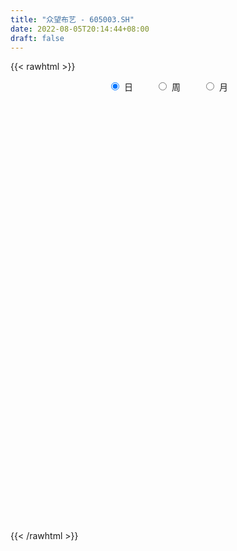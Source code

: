 ```yaml
---
title: "众望布艺 - 605003.SH"
date: 2022-08-05T20:14:44+08:00
draft: false
---
```

{{< rawhtml >}}
    <div style="text-align: center">
        <label style="padding: 1rem;"><input style="margin-right: .5rem" type="radio" name="period" value="D" checked onclick="period_change(this)">日</label>
        <label style="padding: 1rem;"><input style="margin-right: .5rem" type="radio" name="period" value="W" onclick="period_change(this)">周</label>
        <label style="padding: 1rem;"><input style="margin-right: .5rem" type="radio" name="period" value="M" onclick="period_change(this)">月</label>
    </div>
    <div id="chart" style="height: 700px;"></div> 
    <script type="text/javascript">
        const D_v = [2825.5,103100.3,28482.2,83097.07,62485.94,50585.99,53566.42,54108.19,33638.52,27565.29,28744.73,50078.16,32545.68,23921.21,27312.99,16557.42,12929.11,17356.47,20643.76,21553.13,78552.88,59046.43,40144.49,48421.27,29564.66,26675.41,21793.62,42276.76,42790.39,34783.75,24389.38,23908.43,24669.18,15197.51,15964.6,11967.59,21004.41,28262.49,27256.61,28051.77,31278.18,17587.74,11514.0,14784.46,14155.95,18929.14,17427.13,12007.96,15861.53,9823.12,14060.72,8874.51,9708.79,7168.53,7883.71,16274.49,12133.07,11371.19,8105.2,7689.06,9434.59,6419.33,13655.0,9704.81,5378.47,6562.68,7472.96,12528.12,10068.67,13713.01,14425.6,11338.74,6734.79,9433.27,6921.93,6499.95,7136.93,8415.53,10858.19,7856.0,14862.15,6957.0,7706.86,6041.63,8045.53,10728.17,8939.61,9043.75,9743.03,6054.0,8107.07,8733.14,8652.0,14404.59,12009.69,11166.0,10636.0,10785.07,6920.0,7703.0,6836.0,15102.53,11216.0,9601.06,6295.03,10488.06,15405.06,14909.0,8753.07,6038.07,6429.27,5171.07,5997.07,8321.06,6907.0,6919.53,6323.0,17448.73,24498.85,14836.13,14786.54,11272.6,11979.53,7044.86,6512.53,13847.67,20154.65,14511.0,9573.0,9391.8,10019.14,8742.0,22956.28,8019.14,12268.13,10678.93,9321.93,8125.67,10519.0,10970.07,7020.86,9969.0,7034.0,10733.14,7623.67,7109.51,6358.8,11451.19,7992.8,9238.04,7815.0,8825.04,41714.7,34187.33,22421.67,11055.14,9663.06,11263.53,9410.67,5774.0,5599.93,4043.42,4284.8,5696.67,2812.96,3740.88,10378.0,3449.0,5678.8,9506.0,7119.12,6753.05,4924.87,5298.6,4192.0,7857.99,11683.0,12994.21,9473.0,6587.95,10654.58,6825.53,13030.25,10600.0,7356.0,4825.84,3658.15,3860.49,4948.57,5237.56,4233.17,3641.42,4035.22,5477.25,2921.09,4751.43,7543.23,9980.15,12957.0,10045.41,9206.65,6933.0,17515.25,8227.5,6813.25,6412.5,4686.25,5895.0,11178.32,6119.09,4628.5,8281.26,16407.26,32463.42,7752.33,6084.59,4864.5,6591.22,4932.75,4952.25,4437.09,4506.66,5888.17,4948.75,3322.75,4314.09,6626.18,3929.34,4349.75,3075.09,1795.5,3826.5,6148.59,2826.09,14060.73,9217.75,6812.27,5724.25,3609.75,3990.25,14207.49,10355.75,8100.97,3043.88,6431.93,12468.66,4403.16,1855.75,5629.25,2764.25,2377.25,2916.75,2112.25,3295.5,4309.09,5596.76,1523.96,2324.25,3019.81,5004.43,1790.66,2514.5,2976.84,2140.75,2578.93,2086.0,2523.11,2596.09,2078.0,2683.83,1722.63,4739.06,5692.25,5641.61,2809.36,3906.27,3683.75,1941.59,2751.04,1666.75,1699.75,2773.54,1652.25,6300.75,2007.34,7208.74,5699.75,3344.25,8104.0,6644.25,1843.84,3699.25,5243.66,10817.66,2303.09,2502.66,3781.25,1897.0,3228.75,3825.75,5834.66,3271.09,1756.34,7941.91,23113.83,14680.37,7535.25,15745.75,9068.5,21466.64,13807.5,11358.5,17422.09,14282.41,11799.5,14819.02,7930.75,8290.0,4273.75,6721.51,6987.25,14476.76,5656.54,8527.74,5295.11,7844.75,11273.18,6233.34,4845.25,5337.93,7052.75,4958.34,6649.87,6563.75,3177.75,3440.25,5512.09,4812.25,6234.25,4785.34,4189.18,5388.75,5590.84,5091.0,3190.25,4156.5,7305.34,3491.08,4030.5,13478.84,6497.5,2614.5,7160.25,4525.0,5218.0,2734.25,2846.25,2488.0,3046.25,2032.5,5265.75,5024.75,3424.75,2655.62,3028.0,5253.17,5624.5,9861.75,15331.75,9815.75,6569.28,6011.09,6704.45,12655.02,7515.05,6452.42,9803.62,3188.12,4376.28,4336.63,4010.38,4643.16,5868.7,3499.45,5810.5,4896.25,8487.5,3734.25,3767.0,4328.34,11593.41,37524.23,39163.52,19821.72,16178.2,13646.71,14340.23,10620.8,16696.83,10466.24,10562.84,12264.49,8409.0,7595.0,5488.98,6352.0,8643.0,5023.25,4332.5,3794.5,4647.12,3416.75,5737.5,2881.75,3610.5,3759.5,4343.42,2744.0,9157.79,4690.6,4519.25,3944.09,6156.17,5394.18,4762.0,5931.75,4507.75,4336.0,5064.25,6242.25,10915.35,8962.5,5505.24,6407.1,4976.25,4182.0,4775.25,4443.49,3008.88,14776.59,13468.84,12308.59,10230.25,6417.25,6396.0,3844.04,8381.36,12877.93,6212.43,4664.63,3636.11,3677.5,5239.5,5276.25,9787.5,5332.25,3796.75,6841.0,4159.0,7732.0,4229.75,5488.09,3727.25]
const D_histogram = [0.0,0.0,-0.2367635328,-0.4992083116,-0.7124380579,-0.7977798128,-0.7558284902,-0.6779648157,-0.6222481564,-0.5232030964,-0.4201455533,-0.2449894237,-0.1564349812,-0.1302754815,-0.1889706879,-0.2162951449,-0.2264988869,-0.1611028988,-0.0660615069,0.0401766841,0.2498803216,0.3960852327,0.3962822852,0.4872075985,0.5065928135,0.4725854821,0.431345405,0.4614173994,0.4378318355,0.449138141,0.4302816678,0.3497697031,0.1893642804,0.0762050333,0.0564911557,0.0681719327,0.1217369266,0.1805997618,0.2699183495,0.3615414068,0.3768678429,0.3293089303,0.2791769698,0.2441020347,0.2044306402,0.2343295822,0.2023478115,0.1774681192,0.1528342077,0.1363173003,0.027802097,-0.034471474,-0.1039855863,-0.1505443451,-0.1563187894,-0.0669483506,-0.0111818522,0.0321116406,0.0403557008,0.0050474806,-0.045508228,-0.0403255201,-0.1592928117,-0.2154583011,-0.2511616592,-0.2613848462,-0.2723748363,-0.3522097864,-0.3834155636,-0.4684238001,-0.542701696,-0.5617273139,-0.5272516372,-0.522389255,-0.4809071611,-0.4092547203,-0.2934356835,-0.1904362212,-0.1297933044,-0.1138980658,-0.1904411268,-0.2177297167,-0.2588066901,-0.253452275,-0.2206131134,-0.142409581,-0.0440147544,0.0153909887,0.1027312708,0.1549044655,0.1800330177,0.163508541,0.1692335718,0.1971528029,0.2619588941,0.2731385183,0.2380103401,0.2785409472,0.27502693,0.282392739,0.2355594503,0.2728215561,0.2715113166,0.2588762433,0.2175172982,0.2134339625,0.2605216247,0.2708878889,0.2628206569,0.2532343691,0.1998634883,0.1660638982,0.1637934968,0.1165748394,0.0835981965,0.0457700859,0.0208197483,0.0588082723,0.148798261,0.1623024031,0.1957119458,0.2055769956,0.1843828802,0.1724920387,0.1545371461,0.1895299716,0.1788618457,0.1907800295,0.1564448502,0.054357168,-0.0441254514,-0.1012619331,-0.2109440811,-0.2796836074,-0.2604461226,-0.2522133966,-0.2143588997,-0.1670919982,-0.092410021,-0.060408681,-0.0369151413,-0.0064998498,-0.0486305869,-0.020316926,-0.0201256304,-0.0030635078,0.0000729443,0.0485614861,0.0609201742,0.0830318428,0.0575776298,-0.0047831317,0.0872259752,0.0724961156,0.0789014692,0.0629386383,0.059814453,0.0188160098,-0.0591312032,-0.1036858113,-0.1158041615,-0.1354108373,-0.1149785961,-0.124504784,-0.1194781762,-0.1046831696,-0.1506728747,-0.165636619,-0.1185104669,-0.0378587754,0.0424336984,0.0799046441,0.0934948909,0.105869724,0.1165927516,0.131196192,0.1580162437,0.1881746217,0.2184155579,0.214716315,0.1371180796,-0.3200005698,-0.6335622604,-0.7850187776,-0.8596036337,-0.8718414535,-0.8162074869,-0.7088780957,-0.5910266674,-0.4694965973,-0.3809558572,-0.3009109505,-0.2175759609,-0.1679603011,-0.0944723122,-0.0211458297,0.0623236101,0.1603963376,0.2525427633,0.303659802,0.3199450842,0.3128155754,0.3653375665,0.3872061538,0.3801747532,0.3360243801,0.2841970081,0.2494104517,0.1601894899,0.1081706505,0.0762061616,0.0608659996,0.1019216158,-0.0282760143,-0.1274578523,-0.1806499855,-0.2120273317,-0.2033527741,-0.163822122,-0.1340919414,-0.1187773321,-0.10983934,-0.055976685,-0.0002646445,0.0390085783,0.0728505359,0.123046195,0.1550531854,0.1455488415,0.1478449173,0.1462309322,0.116390449,0.1435474671,0.1517099644,0.2014384089,0.2441593158,0.2675666887,0.275117291,0.272982667,0.2649054252,0.2522849383,0.2592395942,0.2679354867,0.2460237417,0.2221082272,0.2461856743,0.2155579307,0.1721779425,0.1054559475,0.0630988484,-0.0053062033,-0.0462344791,-0.0791771179,-0.0771273739,-0.0939200492,-0.1743970863,-0.2104019423,-0.2442452862,-0.2118617172,-0.170453782,-0.1347443722,-0.1073624076,-0.0755416285,-0.0583890257,-0.044176296,-0.0554249487,-0.0551128864,-0.0480837138,-0.0543340442,-0.0607980992,-0.0598987421,-0.083012714,-0.1421130823,-0.1788655018,-0.1769401844,-0.1651481193,-0.172940587,-0.1507241184,-0.0932889539,-0.0542300365,-0.0164875705,0.0491213039,0.0878017156,0.1482193842,0.1715314573,0.2089022245,0.2462677747,0.2504775184,0.2618322229,0.2369062979,0.207876024,0.1919993097,0.1758271971,0.1924639663,0.1658126052,0.1283645099,0.1062414056,0.0882595263,0.0685093521,0.0364046788,-0.0318378507,-0.0552632736,-0.0588168962,-0.0004553159,0.1472619789,0.2484563376,0.2961128409,0.3683046772,0.3938150313,0.4778143636,0.4647075307,0.4490766048,0.4316594888,0.3556161208,0.2408973386,0.1750489741,0.1505426683,0.0935398805,0.0572345097,0.0375891472,0.021033828,0.0640329258,0.0162387528,-0.0234531346,-0.0954994492,-0.1934030922,-0.1806869708,-0.2495009887,-0.2854684309,-0.3238392284,-0.3845793821,-0.3704020888,-0.4202097019,-0.4554989435,-0.4468914245,-0.4797641844,-0.4930614207,-0.4833337753,-0.421568659,-0.3798804076,-0.2633889363,-0.2037978168,-0.1889118705,-0.2043105681,-0.1901931323,-0.148309477,-0.0328060022,0.0156471624,0.0335387196,0.1576194812,0.1569607652,0.1607575099,0.0755221613,0.0223804085,-0.0008909881,-0.011876388,-0.0222163413,-0.0392171879,-0.0581360037,-0.0815999426,-0.1530835701,-0.2078109748,-0.1835993426,-0.161815136,-0.1448782541,-0.1289845272,-0.0574861025,0.03886546,0.0492903251,0.0147718192,-0.026356996,-0.0292077834,-0.0033833946,0.0282189905,0.0010951651,-0.0461014923,-0.0509697263,-0.0525484889,-0.0627119475,-0.032908044,-0.053569228,-0.0950831132,-0.117918002,-0.1090723336,-0.1265337304,-0.1171604766,-0.1652206027,-0.1404455743,-0.1150317143,-0.0800766767,-0.0082442952,0.178681805,0.2150273708,0.0946079854,-0.0292651292,-0.0715232667,0.0016546737,0.0980352901,0.1673069525,0.2538651846,0.3308259287,0.3599684797,0.3969965002,0.3920868868,0.3474917689,0.2795682914,0.2803567746,0.2469510637,0.2009595452,0.1464797037,0.0477201307,-0.0226706129,-0.0396298219,-0.0706212505,-0.0926678046,-0.109655489,-0.0821267942,-0.0687953163,0.0269929974,0.0698251985,0.0681265807,0.0186672027,-0.0077615441,0.0027078203,0.0057549109,-0.0017665758,-0.0065794539,-0.0113418636,-0.013882607,0.0183191634,0.071205222,0.0639216958,0.0753207077,0.0970221697,0.1142495986,0.0981531767,0.0847644597,0.0844305459,0.0710443707,0.0595897416,0.0881010198,0.0442402504,0.0063561064,-0.0194287758,-0.0630375255,-0.08922297,-0.060153948,-0.0399588983,-0.0262934659,-0.0154625775,-0.0184280368,-0.0343105604,-0.0586548141,-0.0722148015,-0.110686999,-0.1420829807,-0.1504814697,-0.1762293439,-0.1945074756,-0.2590327101,-0.2975176942,-0.2901821856,-0.2512977288]
const D_fast = [0.0,0.0,-0.295954416,-0.6832012727,-1.0745405335,-1.3593272416,-1.5063330416,-1.597960571,-1.6978059507,-1.7295616648,-1.7315405101,-1.6176317364,-1.5681860392,-1.5745954099,-1.6805332882,-1.7619315315,-1.8287599953,-1.8036397319,-1.7251137166,-1.6088313546,-1.3366576367,-1.0914314175,-0.9921637936,-0.7794365807,-0.6334031623,-0.5492641232,-0.482667849,-0.3372415049,-0.2513691098,-0.1277782691,-0.0390643254,-0.0321338643,-0.1451982168,-0.2393062057,-0.2448972943,-0.2161735342,-0.1321743086,-0.028161533,0.1286366421,0.3106450511,0.4201884479,0.454956768,0.4746190498,0.5005696234,0.512005889,0.6004872266,0.6190924087,0.6385797462,0.6521543867,0.6697168043,0.5681521252,0.4972606857,0.4017501769,0.3175553318,0.2727011901,0.3453345413,0.3983055767,0.4496269796,0.467959965,0.433913615,0.3719808494,0.3670821772,0.2082916827,0.098261618,-0.0002321548,-0.0758015534,-0.1548852526,-0.3227726493,-0.4498323174,-0.6519465039,-0.8618998238,-1.0213572701,-1.1186945028,-1.2444294343,-1.3231741307,-1.35383537,-1.3113752541,-1.255984847,-1.2277902563,-1.2403695342,-1.3645228769,-1.446243896,-1.5520225419,-1.6100311955,-1.6323453123,-1.5897441751,-1.5023530371,-1.4390995469,-1.3260764471,-1.2351771359,-1.1650403294,-1.1406876709,-1.092654247,-1.0154468153,-0.8851510005,-0.8056867467,-0.78131234,-0.671146496,-0.6059037807,-0.5279397869,-0.515883213,-0.4104157182,-0.3438481286,-0.291764141,-0.2787437617,-0.2294686067,-0.1172505383,-0.0391623019,0.0184756304,0.0721979348,0.0687929261,0.0765093105,0.1151872834,0.0971123358,0.085035242,0.0586496529,0.0389042523,0.0915948444,0.2187843984,0.2728641413,0.3552016704,0.4164609691,0.4413625738,0.4725947419,0.4932741358,0.5756494543,0.6096967898,0.6693099809,0.6740860141,0.585587624,0.4760736418,0.3936216768,0.2312035085,0.0925430803,0.0466690345,-0.0081515887,-0.0238868167,-0.0183929148,0.0331865573,0.050085727,0.0643504813,0.0931408105,0.0388524266,0.062086856,0.057246744,0.0735429896,0.0766976779,0.1373265911,0.1649153227,0.2077849521,0.1967251466,0.1331686021,0.2469842028,0.2503783721,0.276509093,0.2762809217,0.2881103497,0.2518159089,0.1590858951,0.0886098342,0.0475404436,-0.0059189415,-0.0142313493,-0.0548837332,-0.0797266695,-0.0911024553,-0.1747603791,-0.2311332781,-0.2136347428,-0.1424477451,-0.0515468467,0.00590026,0.0428642295,0.0817064936,0.1215777092,0.1689801976,0.2353043102,0.3125063436,0.3973511693,0.4473310051,0.4040122896,-0.1331065023,-0.605058758,-0.9527699696,-1.2422557341,-1.4724539172,-1.6208718223,-1.6907619551,-1.7206671936,-1.7165112728,-1.723209497,-1.718392328,-1.6894513286,-1.6818257441,-1.6319558332,-1.5639158081,-1.4648654658,-1.3266936539,-1.1714115374,-1.0443795482,-0.9481079949,-0.8770336099,-0.7331772272,-0.6145071014,-0.5264948137,-0.4866390918,-0.4674172118,-0.4398511553,-0.4890247445,-0.5140009214,-0.5269138699,-0.5270375319,-0.4605015118,-0.5977681455,-0.7288144465,-0.8271690762,-0.9115532552,-0.9537168912,-0.9551417696,-0.9589345744,-0.9733142981,-0.9918361409,-0.9519676572,-0.8963217778,-0.8472964105,-0.7952418189,-0.714284611,-0.6435143243,-0.6166314579,-0.5773741527,-0.5424304048,-0.5431732757,-0.4801293908,-0.4340394025,-0.3339513557,-0.2301906199,-0.1398915748,-0.0635616497,0.002549393,0.0606985075,0.1111492552,0.1829138096,0.2585935738,0.2981877642,0.3297993065,0.4154231722,0.4386849113,0.4383494087,0.3979914005,0.3714090136,0.3016774111,0.2491905155,0.1964535972,0.1792214977,0.1389488101,0.0148725014,-0.0737328402,-0.1686375056,-0.1892193659,-0.1904248762,-0.1884015595,-0.1878601967,-0.1749248248,-0.1723694784,-0.1692008227,-0.1943057126,-0.2077718719,-0.2127636277,-0.2325974691,-0.254261049,-0.2683363773,-0.3122035277,-0.4068321666,-0.4883009616,-0.5306106902,-0.560105655,-0.6111332695,-0.6265978305,-0.5924849044,-0.5669834962,-0.5333629228,-0.4554737223,-0.3948428818,-0.2973703671,-0.2311754298,-0.1415791064,-0.0426466125,0.0241825107,0.100995271,0.1352959205,0.1582346525,0.1903577656,0.2181424524,0.2828952132,0.2976970034,0.2923400356,0.2967772826,0.3008602849,0.2982374487,0.2752339451,0.1990319529,0.1617907117,0.143532865,0.2017806163,0.3863134059,0.5496218489,0.6713065625,0.8355745681,0.9595386799,1.1629916031,1.2660616529,1.3626998782,1.4531976344,1.4660582966,1.4115638491,1.3894777281,1.4026070894,1.3689892717,1.3469925283,1.3367444526,1.3254475905,1.3844549197,1.3407204349,1.2951652638,1.1992440869,1.0529896709,1.0205340496,0.8893447845,0.7820102345,0.66267963,0.5057946307,0.4273714018,0.2725113632,0.1233473858,0.0202320487,-0.1325817573,-0.2691443488,-0.3802501473,-0.4238771957,-0.4771590462,-0.4265148089,-0.4178731437,-0.450215165,-0.5166915046,-0.5501223519,-0.5453160658,-0.4380140916,-0.3856491364,-0.3593728993,-0.1958872674,-0.1573057921,-0.1133196699,-0.1796744782,-0.2272211289,-0.2507152725,-0.2646697694,-0.280563808,-0.3073689516,-0.3408217683,-0.3846856929,-0.4944402128,-0.6011203614,-0.6228085648,-0.6414781422,-0.6607608237,-0.6771132287,-0.6199863296,-0.5139184021,-0.4911709558,-0.5219965069,-0.569714571,-0.5798673042,-0.5548887641,-0.5162316314,-0.5430816655,-0.601803696,-0.6194143616,-0.6341302465,-0.6599716919,-0.6383947994,-0.6724482904,-0.7377329539,-0.7900473432,-0.8084697583,-0.8575645876,-0.8774814529,-0.9668467297,-0.9771830949,-0.9805271635,-0.9655912951,-0.8958199874,-0.664223436,-0.5741210275,-0.6708884165,-0.8020778134,-0.8622167675,-0.7886251587,-0.6677357198,-0.5566373193,-0.4066127911,-0.2469455648,-0.1278108938,0.0084662517,0.10157836,0.1438561843,0.1458247796,0.2167024565,0.2450345116,0.2492828794,0.2314229637,0.1445934234,0.0685350266,0.0416683622,-0.0069783791,-0.0521918843,-0.0965934409,-0.0895964447,-0.0934637959,0.0090727671,0.0693612679,0.0846942953,0.039901718,0.0115325851,0.0226789046,0.0271647229,0.0192015923,0.0127438507,0.0051459751,-0.0008654201,0.0359161412,0.1066035053,0.1153004031,0.1455295918,0.1914865962,0.2372764248,0.2457182971,0.253520695,0.2742944177,0.2786693352,0.2821121415,0.3326486746,0.2998479679,0.2635528504,0.2329107743,0.1735426432,0.1250514562,0.1390819912,0.1492873163,0.1563793823,0.1633446262,0.1557721578,0.1313119941,0.0923040368,0.0606903491,-0.0054535982,-0.0723703251,-0.1183891814,-0.1881943916,-0.2550993923,-0.3843828043,-0.497247212,-0.5624572497,-0.5863972252]
const D_slow = [0.0,0.0,-0.0591908832,-0.1839929611,-0.3621024756,-0.5615474288,-0.7505045513,-0.9199957553,-1.0755577944,-1.2063585685,-1.3113949568,-1.3726423127,-1.411751058,-1.4443199284,-1.4915626004,-1.5456363866,-1.6022611083,-1.642536833,-1.6590522097,-1.6490080387,-1.5865379583,-1.4875166501,-1.3884460788,-1.2666441792,-1.1399959758,-1.0218496053,-0.914013254,-0.7986589042,-0.6892009453,-0.5769164101,-0.4693459931,-0.3819035674,-0.3345624973,-0.3155112389,-0.30138845,-0.2843454669,-0.2539112352,-0.2087612948,-0.1412817074,-0.0508963557,0.043320605,0.1256478376,0.1954420801,0.2564675887,0.3075752488,0.3661576443,0.4167445972,0.461111627,0.4993201789,0.533399504,0.5403500283,0.5317321598,0.5057357632,0.4680996769,0.4290199796,0.4122828919,0.4094874289,0.417515339,0.4276042642,0.4288661344,0.4174890774,0.4074076973,0.3675844944,0.3137199191,0.2509295043,0.1855832928,0.1174895837,0.0294371371,-0.0664167538,-0.1835227038,-0.3191981278,-0.4596299563,-0.5914428656,-0.7220401793,-0.8422669696,-0.9445806497,-1.0179395706,-1.0655486259,-1.097996952,-1.1264714684,-1.1740817501,-1.2285141793,-1.2932158518,-1.3565789205,-1.4117321989,-1.4473345941,-1.4583382827,-1.4544905356,-1.4288077179,-1.3900816015,-1.3450733471,-1.3041962118,-1.2618878189,-1.2125996181,-1.1471098946,-1.078825265,-1.01932268,-0.9496874432,-0.8809307107,-0.810332526,-0.7514426634,-0.6832372743,-0.6153594452,-0.5506403844,-0.4962610598,-0.4429025692,-0.377772163,-0.3100501908,-0.2443450266,-0.1810364343,-0.1310705622,-0.0895545877,-0.0486062135,-0.0194625036,0.0014370455,0.012879567,0.018084504,0.0327865721,0.0699861374,0.1105617381,0.1594897246,0.2108839735,0.2569796936,0.3001027032,0.3387369897,0.3861194826,0.4308349441,0.4785299514,0.517641164,0.531230456,0.5201990931,0.4948836099,0.4421475896,0.3722266878,0.3071151571,0.2440618079,0.190472083,0.1486990835,0.1255965782,0.110494408,0.1012656227,0.0996406602,0.0874830135,0.082403782,0.0773723744,0.0766064974,0.0766247335,0.088765105,0.1039951486,0.1247531093,0.1391475167,0.1379517338,0.1597582276,0.1778822565,0.1976076238,0.2133422834,0.2282958966,0.2329998991,0.2182170983,0.1922956455,0.1633446051,0.1294918958,0.1007472468,0.0696210508,0.0397515067,0.0135807143,-0.0240875044,-0.0654966591,-0.0951242758,-0.1045889697,-0.0939805451,-0.0740043841,-0.0506306613,-0.0241632304,0.0049849575,0.0377840056,0.0772880665,0.1243317219,0.1789356114,0.2326146901,0.26689421,0.1868940676,0.0285035024,-0.167751192,-0.3826521004,-0.6006124637,-0.8046643355,-0.9818838594,-1.1296405262,-1.2470146756,-1.3422536399,-1.4174813775,-1.4718753677,-1.513865443,-1.537483521,-1.5427699784,-1.5271890759,-1.4870899915,-1.4239543007,-1.3480393502,-1.2680530791,-1.1898491853,-1.0985147937,-1.0017132552,-0.9066695669,-0.8226634719,-0.7516142199,-0.689261607,-0.6492142345,-0.6221715719,-0.6031200315,-0.5879035316,-0.5624231276,-0.5694921312,-0.6013565942,-0.6465190906,-0.6995259235,-0.7503641171,-0.7913196476,-0.8248426329,-0.854536966,-0.881996801,-0.8959909722,-0.8960571333,-0.8863049888,-0.8680923548,-0.837330806,-0.7985675097,-0.7621802993,-0.72521907,-0.688661337,-0.6595637247,-0.6236768579,-0.5857493668,-0.5353897646,-0.4743499357,-0.4074582635,-0.3386789407,-0.270433274,-0.2042069177,-0.1411356831,-0.0763257846,-0.0093419129,0.0521640225,0.1076910793,0.1692374979,0.2231269806,0.2661714662,0.2925354531,0.3083101652,0.3069836143,0.2954249946,0.2756307151,0.2563488716,0.2328688593,0.1892695877,0.1366691021,0.0756077806,0.0226423513,-0.0199710942,-0.0536571873,-0.0804977892,-0.0993831963,-0.1139804527,-0.1250245267,-0.1388807639,-0.1526589855,-0.1646799139,-0.178263425,-0.1934629498,-0.2084376353,-0.2291908138,-0.2647190843,-0.3094354598,-0.3536705059,-0.3949575357,-0.4381926825,-0.4758737121,-0.4991959505,-0.5127534597,-0.5168753523,-0.5045950263,-0.4826445974,-0.4455897514,-0.402706887,-0.3504813309,-0.2889143872,-0.2262950076,-0.1608369519,-0.1016103774,-0.0496413714,-0.001641544,0.0423152553,0.0904312468,0.1318843981,0.1639755256,0.190535877,0.2126007586,0.2297280966,0.2388292663,0.2308698036,0.2170539852,0.2023497612,0.2022359322,0.2390514269,0.3011655113,0.3751937216,0.4672698909,0.5657236487,0.6851772396,0.8013541222,0.9136232734,1.0215381456,1.1104421758,1.1706665105,1.214428754,1.2520644211,1.2754493912,1.2897580186,1.2991553054,1.3044137624,1.3204219939,1.3244816821,1.3186183984,1.2947435361,1.2463927631,1.2012210204,1.1388457732,1.0674786655,0.9865188584,0.8903740128,0.7977734906,0.6927210652,0.5788463293,0.4671234732,0.3471824271,0.2239170719,0.1030836281,-0.0023085367,-0.0972786386,-0.1631258726,-0.2140753269,-0.2613032945,-0.3123809365,-0.3599292196,-0.3970065888,-0.4052080894,-0.4012962988,-0.3929116189,-0.3535067486,-0.3142665573,-0.2740771798,-0.2551966395,-0.2496015374,-0.2498242844,-0.2527933814,-0.2583474667,-0.2681517637,-0.2826857646,-0.3030857503,-0.3413566428,-0.3933093865,-0.4392092222,-0.4796630062,-0.5158825697,-0.5481287015,-0.5625002271,-0.5527838621,-0.5404612808,-0.536768326,-0.543357575,-0.5506595209,-0.5515053695,-0.5444506219,-0.5441768306,-0.5557022037,-0.5684446353,-0.5815817575,-0.5972597444,-0.6054867554,-0.6188790624,-0.6426498407,-0.6721293412,-0.6993974246,-0.7310308572,-0.7603209764,-0.801626127,-0.8367375206,-0.8654954492,-0.8855146184,-0.8875756922,-0.8429052409,-0.7891483982,-0.7654964019,-0.7728126842,-0.7906935008,-0.7902798324,-0.7657710099,-0.7239442718,-0.6604779756,-0.5777714935,-0.4877793735,-0.3885302485,-0.2905085268,-0.2036355846,-0.1337435117,-0.0636543181,-0.0019165522,0.0483233341,0.0849432601,0.0968732927,0.0912056395,0.0812981841,0.0636428714,0.0404759203,0.013062048,-0.0074696505,-0.0246684796,-0.0179202302,-0.0004639306,0.0165677146,0.0212345153,0.0192941292,0.0199710843,0.021409812,0.0209681681,0.0193233046,0.0164878387,0.0130171869,0.0175969778,0.0353982833,0.0513787073,0.0702088842,0.0944644266,0.1230268262,0.1475651204,0.1687562353,0.1898638718,0.2076249645,0.2225223999,0.2445476548,0.2556077174,0.257196744,0.2523395501,0.2365801687,0.2142744262,0.1992359392,0.1892462146,0.1826728482,0.1788072038,0.1742001946,0.1656225545,0.150958851,0.1329051506,0.1052334008,0.0697126557,0.0320922882,-0.0119650477,-0.0605919167,-0.1253500942,-0.1997295177,-0.2722750641,-0.3350994963]
const D_data = [['2020-09-08', 37.08, 37.08, 37.08, 37.08],['2020-09-09', 40.79, 37.08, 36.02, 40.79],['2020-09-10', 33.55, 33.37, 33.37, 34.98],['2020-09-11', 30.11, 31.38, 30.03, 32.71],['2020-09-14', 30.6, 30.18, 29.7, 30.84],['2020-09-15', 29.99, 30.3, 29.5, 30.79],['2020-09-16', 29.9, 31.06, 29.82, 31.21],['2020-09-17', 30.7, 31.14, 30.12, 32.48],['2020-09-18', 31.0, 30.56, 30.54, 31.0],['2020-09-21', 30.28, 30.9, 30.28, 31.15],['2020-09-22', 30.7, 30.94, 30.44, 31.48],['2020-09-23', 31.3, 32.14, 31.2, 32.48],['2020-09-24', 31.76, 31.41, 31.01, 32.14],['2020-09-25', 31.24, 30.62, 30.52, 31.47],['2020-09-28', 30.47, 29.13, 28.88, 30.6],['2020-09-29', 28.99, 28.91, 28.75, 29.58],['2020-09-30', 28.97, 28.62, 28.4, 29.2],['2020-10-09', 28.9, 29.33, 28.9, 29.49],['2020-10-12', 29.59, 29.81, 29.24, 29.95],['2020-10-13', 29.7, 30.25, 29.66, 30.4],['2020-10-14', 30.8, 32.29, 30.55, 33.28],['2020-10-15', 32.22, 32.5, 31.31, 33.33],['2020-10-16', 32.2, 31.18, 31.01, 32.74],['2020-10-19', 31.6, 32.73, 31.18, 33.53],['2020-10-20', 32.33, 32.36, 31.8, 33.09],['2020-10-21', 32.39, 31.89, 31.71, 32.88],['2020-10-22', 31.55, 31.82, 31.18, 32.34],['2020-10-23', 32.4, 32.92, 31.9, 33.69],['2020-10-26', 32.92, 32.52, 32.02, 33.88],['2020-10-27', 32.19, 33.19, 32.02, 33.5],['2020-10-28', 32.99, 33.07, 32.52, 33.18],['2020-10-29', 32.52, 32.28, 32.23, 32.92],['2020-10-30', 32.28, 30.79, 30.73, 32.47],['2020-11-02', 30.8, 30.7, 30.1, 31.1],['2020-11-03', 30.67, 31.52, 30.45, 31.57],['2020-11-04', 31.54, 31.9, 31.29, 31.94],['2020-11-05', 31.96, 32.64, 31.81, 32.79],['2020-11-06', 32.98, 33.1, 32.35, 33.64],['2020-11-09', 33.6, 34.04, 33.2, 34.63],['2020-11-10', 34.19, 34.8, 33.57, 34.88],['2020-11-11', 35.44, 34.43, 34.0, 35.88],['2020-11-12', 34.8, 33.85, 33.62, 34.8],['2020-11-13', 33.73, 33.82, 33.5, 34.18],['2020-11-16', 34.7, 34.02, 33.75, 34.8],['2020-11-17', 34.2, 33.98, 33.77, 34.49],['2020-11-18', 33.98, 35.05, 33.87, 35.15],['2020-11-19', 34.69, 34.5, 34.39, 35.27],['2020-11-20', 34.43, 34.65, 33.9, 34.72],['2020-11-23', 34.67, 34.72, 34.21, 35.13],['2020-11-24', 34.5, 34.9, 34.5, 34.99],['2020-11-25', 34.9, 33.55, 33.5, 34.99],['2020-11-26', 33.54, 33.74, 33.42, 33.99],['2020-11-27', 33.52, 33.31, 32.93, 33.81],['2020-11-30', 33.77, 33.25, 33.01, 33.78],['2020-12-01', 33.3, 33.56, 33.08, 33.74],['2020-12-02', 33.56, 34.95, 33.36, 35.02],['2020-12-03', 35.0, 34.95, 34.58, 35.35],['2020-12-04', 34.95, 35.13, 34.5, 35.76],['2020-12-07', 35.5, 34.92, 34.6, 35.5],['2020-12-08', 34.86, 34.38, 34.3, 35.16],['2020-12-09', 34.38, 34.0, 33.72, 35.0],['2020-12-10', 34.06, 34.6, 33.86, 34.66],['2020-12-11', 34.35, 32.71, 32.25, 34.78],['2020-12-14', 32.68, 32.92, 31.99, 32.95],['2020-12-15', 32.5, 32.78, 32.49, 33.0],['2020-12-16', 32.72, 32.8, 32.41, 32.99],['2020-12-17', 32.8, 32.54, 31.94, 32.83],['2020-12-18', 32.52, 31.19, 31.19, 32.7],['2020-12-21', 31.19, 31.2, 30.8, 31.35],['2020-12-22', 31.24, 29.85, 29.85, 31.24],['2020-12-23', 29.96, 29.11, 28.99, 30.05],['2020-12-24', 29.23, 29.05, 29.0, 29.65],['2020-12-25', 29.03, 29.25, 28.81, 29.79],['2020-12-28', 29.26, 28.47, 28.41, 29.4],['2020-12-29', 28.47, 28.54, 28.24, 28.99],['2020-12-30', 28.51, 28.74, 28.27, 28.89],['2020-12-31', 28.7, 29.38, 28.43, 29.5],['2021-01-04', 29.49, 29.47, 29.2, 29.73],['2021-01-05', 29.3, 29.1, 28.5, 29.34],['2021-01-06', 29.0, 28.49, 28.41, 29.16],['2021-01-07', 28.58, 26.88, 26.69, 28.58],['2021-01-08', 26.78, 26.88, 26.4, 27.35],['2021-01-11', 26.84, 26.15, 25.99, 27.06],['2021-01-12', 25.9, 26.24, 25.9, 26.49],['2021-01-13', 26.23, 26.3, 25.9, 26.58],['2021-01-14', 26.16, 26.82, 26.05, 27.29],['2021-01-15', 26.75, 27.27, 26.75, 27.58],['2021-01-18', 27.29, 26.99, 26.89, 27.38],['2021-01-19', 27.03, 27.58, 26.99, 27.64],['2021-01-20', 27.69, 27.42, 27.2, 27.7],['2021-01-21', 27.41, 27.23, 27.03, 27.47],['2021-01-22', 27.32, 26.68, 26.56, 27.39],['2021-01-25', 26.67, 26.88, 26.1, 26.98],['2021-01-26', 26.79, 27.22, 26.7, 28.14],['2021-01-27', 27.22, 27.95, 26.7, 28.0],['2021-01-28', 27.58, 27.54, 27.4, 28.38],['2021-01-29', 27.45, 26.95, 26.0, 27.66],['2021-02-01', 26.87, 27.98, 26.62, 28.36],['2021-02-02', 27.97, 27.62, 27.6, 28.18],['2021-02-03', 27.56, 27.87, 27.2, 27.93],['2021-02-04', 27.66, 27.18, 26.86, 27.96],['2021-02-05', 26.99, 28.31, 26.98, 28.49],['2021-02-08', 28.13, 28.05, 27.5, 28.59],['2021-02-09', 28.13, 28.0, 27.7, 28.44],['2021-02-10', 27.91, 27.61, 27.42, 28.0],['2021-02-18', 27.89, 28.06, 27.27, 28.2],['2021-02-19', 28.05, 28.95, 27.81, 29.13],['2021-02-22', 29.06, 28.81, 28.73, 29.83],['2021-02-23', 28.69, 28.76, 28.32, 29.29],['2021-02-24', 28.75, 28.87, 28.42, 29.08],['2021-02-25', 28.9, 28.31, 28.2, 29.19],['2021-02-26', 27.95, 28.45, 27.89, 28.59],['2021-03-01', 28.45, 28.87, 28.33, 28.97],['2021-03-02', 28.87, 28.28, 28.0, 29.0],['2021-03-03', 28.14, 28.32, 28.07, 28.47],['2021-03-04', 28.34, 28.12, 28.12, 28.55],['2021-03-05', 28.06, 28.14, 27.8, 28.27],['2021-03-08', 28.16, 29.0, 28.1, 29.82],['2021-03-09', 29.0, 30.09, 28.5, 30.52],['2021-03-10', 30.08, 29.55, 29.32, 30.78],['2021-03-11', 29.29, 30.09, 29.09, 30.51],['2021-03-12', 30.07, 30.1, 29.17, 30.3],['2021-03-15', 30.0, 29.87, 29.2, 30.3],['2021-03-16', 29.69, 30.08, 29.43, 30.21],['2021-03-17', 30.17, 30.1, 29.78, 30.4],['2021-03-18', 30.1, 31.0, 30.02, 31.0],['2021-03-19', 31.0, 30.7, 30.52, 32.11],['2021-03-22', 30.48, 31.2, 30.16, 31.56],['2021-03-23', 30.96, 30.77, 30.36, 31.3],['2021-03-24', 30.61, 29.71, 29.7, 31.0],['2021-03-25', 30.88, 29.29, 29.27, 30.98],['2021-03-26', 29.18, 29.4, 29.1, 30.02],['2021-03-29', 29.12, 28.23, 28.1, 29.3],['2021-03-30', 28.18, 28.12, 27.85, 28.42],['2021-03-31', 28.12, 28.92, 27.72, 28.95],['2021-04-01', 28.71, 28.69, 28.41, 29.38],['2021-04-02', 28.47, 29.03, 28.13, 29.14],['2021-04-06', 29.03, 29.25, 28.9, 29.35],['2021-04-07', 29.15, 29.84, 29.15, 30.06],['2021-04-08', 29.89, 29.55, 29.51, 30.4],['2021-04-09', 29.34, 29.57, 29.0, 29.73],['2021-04-12', 29.57, 29.8, 29.3, 30.77],['2021-04-13', 29.7, 28.85, 28.73, 29.95],['2021-04-14', 28.8, 29.68, 28.65, 29.98],['2021-04-15', 29.88, 29.4, 29.26, 30.16],['2021-04-16', 29.25, 29.66, 29.15, 29.85],['2021-04-19', 29.6, 29.55, 29.22, 29.67],['2021-04-20', 29.5, 30.29, 29.42, 30.37],['2021-04-21', 30.25, 30.06, 29.91, 30.6],['2021-04-22', 30.06, 30.35, 30.06, 31.15],['2021-04-23', 30.35, 29.82, 29.42, 30.36],['2021-04-26', 30.08, 29.16, 29.0, 30.5],['2021-04-27', 30.17, 31.23, 30.01, 32.08],['2021-04-28', 30.73, 30.19, 29.71, 31.22],['2021-04-29', 30.01, 30.52, 29.7, 31.11],['2021-04-30', 30.79, 30.3, 29.9, 30.99],['2021-05-06', 30.4, 30.49, 30.21, 31.09],['2021-05-07', 30.39, 29.96, 29.91, 30.74],['2021-05-10', 29.9, 29.19, 29.03, 29.95],['2021-05-11', 29.0, 29.24, 28.89, 29.5],['2021-05-12', 29.17, 29.43, 29.05, 29.5],['2021-05-13', 29.44, 29.17, 29.0, 29.56],['2021-05-14', 29.3, 29.59, 29.14, 29.6],['2021-05-17', 29.51, 29.16, 29.02, 29.6],['2021-05-18', 29.1, 29.24, 29.05, 29.36],['2021-05-19', 29.13, 29.33, 29.12, 29.5],['2021-05-20', 29.21, 28.38, 28.33, 29.24],['2021-05-21', 28.49, 28.47, 28.31, 28.68],['2021-05-24', 28.49, 29.21, 28.35, 29.3],['2021-05-25', 29.23, 29.9, 29.03, 30.15],['2021-05-26', 29.8, 30.32, 29.65, 30.32],['2021-05-27', 30.2, 30.14, 29.98, 30.27],['2021-05-28', 30.1, 30.04, 30.02, 30.46],['2021-05-31', 30.03, 30.17, 29.94, 30.34],['2021-06-01', 30.17, 30.3, 30.1, 30.45],['2021-06-02', 30.27, 30.52, 30.27, 30.66],['2021-06-03', 30.52, 30.91, 30.31, 31.47],['2021-06-04', 30.99, 31.26, 30.91, 31.78],['2021-06-07', 31.08, 31.61, 31.08, 31.66],['2021-06-08', 31.61, 31.46, 31.26, 31.85],['2021-06-09', 31.45, 30.49, 30.35, 31.6],['2021-06-10', 24.1, 24.24, 23.81, 24.51],['2021-06-11', 24.31, 23.58, 23.5, 24.35],['2021-06-15', 23.47, 23.77, 22.83, 23.85],['2021-06-16', 23.48, 23.42, 23.4, 24.3],['2021-06-17', 23.25, 23.2, 23.13, 23.6],['2021-06-18', 23.21, 23.39, 23.0, 23.51],['2021-06-21', 23.21, 23.74, 23.09, 23.77],['2021-06-22', 23.72, 23.81, 23.58, 24.06],['2021-06-23', 23.94, 23.91, 23.7, 23.99],['2021-06-24', 23.91, 23.54, 23.51, 23.94],['2021-06-25', 23.67, 23.42, 23.37, 23.68],['2021-06-28', 23.37, 23.49, 23.34, 23.64],['2021-06-29', 23.57, 23.06, 22.98, 23.57],['2021-06-30', 23.05, 23.37, 23.05, 23.41],['2021-07-01', 23.46, 23.5, 23.16, 23.76],['2021-07-02', 23.6, 23.85, 23.1, 23.88],['2021-07-05', 23.98, 24.4, 23.63, 24.4],['2021-07-06', 24.4, 24.8, 24.18, 24.95],['2021-07-07', 24.8, 24.7, 24.46, 25.15],['2021-07-08', 24.61, 24.51, 24.3, 25.0],['2021-07-09', 24.36, 24.32, 24.1, 24.58],['2021-07-12', 24.39, 25.3, 24.37, 25.68],['2021-07-13', 25.36, 25.27, 25.05, 25.6],['2021-07-14', 25.26, 25.12, 24.69, 25.47],['2021-07-15', 24.83, 24.68, 24.38, 25.15],['2021-07-16', 24.67, 24.46, 24.35, 24.79],['2021-07-19', 24.35, 24.55, 24.28, 25.0],['2021-07-20', 24.5, 23.6, 23.44, 24.55],['2021-07-21', 23.62, 23.7, 23.45, 23.9],['2021-07-22', 23.63, 23.71, 23.51, 23.84],['2021-07-23', 23.79, 23.76, 23.16, 23.98],['2021-07-26', 23.76, 24.52, 23.56, 24.8],['2021-07-27', 23.55, 22.08, 22.07, 23.55],['2021-07-28', 21.87, 21.7, 21.01, 22.0],['2021-07-29', 21.7, 21.65, 21.4, 21.8],['2021-07-30', 21.53, 21.44, 21.17, 21.8],['2021-08-02', 21.36, 21.61, 21.21, 21.71],['2021-08-03', 21.59, 21.87, 21.51, 21.96],['2021-08-04', 21.92, 21.7, 21.6, 22.05],['2021-08-05', 21.61, 21.42, 21.36, 21.76],['2021-08-06', 21.33, 21.19, 21.03, 21.5],['2021-08-09', 21.05, 21.73, 21.05, 21.8],['2021-08-10', 21.73, 21.9, 21.51, 22.08],['2021-08-11', 21.85, 21.84, 21.74, 21.92],['2021-08-12', 21.84, 21.89, 21.8, 22.08],['2021-08-13', 21.65, 22.28, 21.65, 22.44],['2021-08-16', 22.28, 22.27, 22.11, 22.57],['2021-08-17', 22.27, 21.82, 21.81, 22.5],['2021-08-18', 21.94, 21.96, 21.75, 22.0],['2021-08-19', 21.83, 21.93, 21.83, 22.13],['2021-08-20', 21.96, 21.5, 21.38, 21.96],['2021-08-23', 21.5, 22.22, 21.5, 22.3],['2021-08-24', 22.28, 22.11, 22.03, 22.37],['2021-08-25', 22.19, 22.85, 22.05, 23.04],['2021-08-26', 22.89, 23.12, 22.59, 23.2],['2021-08-27', 23.3, 23.2, 22.76, 23.3],['2021-08-30', 23.0, 23.25, 22.82, 23.35],['2021-08-31', 23.15, 23.32, 22.8, 23.32],['2021-09-01', 23.3, 23.4, 22.71, 23.42],['2021-09-02', 23.01, 23.47, 22.85, 23.77],['2021-09-03', 23.45, 23.89, 23.27, 24.1],['2021-09-06', 23.65, 24.16, 23.65, 24.64],['2021-09-07', 23.97, 23.95, 23.87, 24.2],['2021-09-08', 23.95, 24.0, 23.95, 24.65],['2021-09-09', 23.98, 24.81, 23.69, 24.83],['2021-09-10', 24.87, 24.32, 24.13, 24.87],['2021-09-13', 24.13, 24.15, 24.1, 24.5],['2021-09-14', 24.29, 23.71, 23.25, 24.29],['2021-09-15', 23.7, 23.83, 23.35, 23.96],['2021-09-16', 23.98, 23.27, 23.26, 23.99],['2021-09-17', 23.01, 23.34, 23.0, 23.49],['2021-09-22', 23.06, 23.23, 22.9, 23.34],['2021-09-23', 23.39, 23.56, 23.28, 23.71],['2021-09-24', 23.35, 23.25, 23.06, 23.6],['2021-09-27', 23.2, 22.11, 21.9, 23.2],['2021-09-28', 22.14, 22.22, 22.04, 22.49],['2021-09-29', 22.0, 21.89, 21.8, 22.16],['2021-09-30', 21.98, 22.54, 21.89, 22.74],['2021-10-08', 22.73, 22.7, 22.36, 22.96],['2021-10-11', 22.77, 22.71, 22.55, 23.18],['2021-10-12', 22.71, 22.67, 22.28, 22.78],['2021-10-13', 22.67, 22.8, 22.53, 22.87],['2021-10-14', 23.18, 22.68, 22.55, 23.2],['2021-10-15', 22.68, 22.67, 22.28, 22.87],['2021-10-18', 22.6, 22.3, 22.13, 22.65],['2021-10-19', 22.48, 22.35, 22.15, 22.66],['2021-10-20', 22.23, 22.39, 21.98, 22.62],['2021-10-21', 22.32, 22.16, 22.03, 22.51],['2021-10-22', 22.03, 22.05, 21.83, 22.3],['2021-10-25', 22.28, 22.05, 21.89, 22.29],['2021-10-26', 21.8, 21.6, 21.48, 22.0],['2021-10-27', 21.77, 20.8, 20.75, 21.9],['2021-10-28', 20.8, 20.65, 20.14, 20.9],['2021-10-29', 20.32, 20.85, 20.32, 21.04],['2021-11-01', 20.84, 20.82, 20.6, 20.95],['2021-11-02', 20.81, 20.39, 20.23, 21.3],['2021-11-03', 20.39, 20.61, 20.39, 20.8],['2021-11-04', 20.6, 21.1, 20.6, 21.14],['2021-11-05', 21.13, 21.0, 20.89, 21.15],['2021-11-08', 21.25, 21.09, 21.0, 21.4],['2021-11-09', 21.09, 21.66, 21.03, 21.78],['2021-11-10', 21.66, 21.59, 21.44, 21.78],['2021-11-11', 21.45, 22.16, 21.43, 22.33],['2021-11-12', 22.16, 21.99, 21.84, 22.3],['2021-11-15', 22.24, 22.43, 22.11, 22.65],['2021-11-16', 22.52, 22.77, 22.52, 23.26],['2021-11-17', 22.78, 22.63, 22.52, 23.18],['2021-11-18', 22.55, 22.94, 22.5, 23.1],['2021-11-19', 22.92, 22.63, 22.12, 22.96],['2021-11-22', 22.63, 22.6, 22.42, 22.89],['2021-11-23', 22.8, 22.8, 22.51, 22.84],['2021-11-24', 22.75, 22.86, 22.75, 23.18],['2021-11-25', 22.86, 23.43, 22.75, 23.7],['2021-11-26', 23.43, 23.02, 22.91, 23.43],['2021-11-29', 22.9, 22.85, 22.64, 23.13],['2021-11-30', 23.13, 23.0, 22.85, 23.39],['2021-12-01', 22.9, 23.05, 22.9, 23.24],['2021-12-02', 23.23, 23.02, 23.0, 23.4],['2021-12-03', 23.89, 22.8, 22.6, 23.96],['2021-12-06', 22.81, 22.11, 22.05, 22.81],['2021-12-07', 22.2, 22.42, 22.14, 22.7],['2021-12-08', 22.35, 22.58, 22.18, 22.7],['2021-12-09', 22.58, 23.51, 22.41, 23.6],['2021-12-10', 23.55, 25.28, 23.55, 25.58],['2021-12-13', 24.97, 25.57, 24.56, 25.88],['2021-12-14', 25.56, 25.57, 25.25, 25.87],['2021-12-15', 25.68, 26.53, 25.68, 26.95],['2021-12-16', 27.0, 26.59, 26.22, 27.0],['2021-12-17', 27.0, 28.06, 26.91, 29.25],['2021-12-20', 28.0, 27.52, 27.1, 28.24],['2021-12-21', 27.1, 27.9, 27.1, 28.25],['2021-12-22', 27.85, 28.28, 27.8, 29.04],['2021-12-23', 28.42, 27.76, 27.54, 28.7],['2021-12-24', 27.71, 27.16, 27.09, 28.23],['2021-12-27', 27.22, 27.62, 26.3, 27.79],['2021-12-28', 27.28, 28.2, 27.19, 28.49],['2021-12-29', 28.2, 27.85, 27.4, 28.34],['2021-12-30', 27.85, 28.1, 27.61, 28.34],['2021-12-31', 28.48, 28.38, 27.67, 28.99],['2022-01-04', 28.69, 28.53, 28.13, 28.8],['2022-01-05', 28.68, 29.57, 27.84, 29.96],['2022-01-06', 29.56, 28.64, 28.36, 29.56],['2022-01-07', 28.26, 28.69, 27.88, 29.73],['2022-01-10', 28.22, 28.12, 27.98, 29.04],['2022-01-11', 28.97, 27.4, 27.26, 28.97],['2022-01-12', 27.6, 28.58, 27.28, 30.0],['2022-01-13', 29.0, 27.4, 27.4, 29.0],['2022-01-14', 27.69, 27.47, 27.0, 27.84],['2022-01-17', 27.12, 27.14, 27.01, 27.79],['2022-01-18', 27.49, 26.44, 26.41, 27.49],['2022-01-19', 26.55, 27.07, 26.29, 27.08],['2022-01-20', 27.07, 25.96, 25.79, 27.07],['2022-01-21', 26.06, 25.65, 25.42, 26.28],['2022-01-24', 25.65, 25.84, 25.26, 26.17],['2022-01-25', 25.7, 24.94, 24.65, 25.99],['2022-01-26', 24.94, 24.71, 24.13, 25.33],['2022-01-27', 24.7, 24.62, 24.35, 25.1],['2022-01-28', 24.98, 25.11, 24.6, 25.8],['2022-02-07', 25.78, 24.81, 24.72, 25.78],['2022-02-08', 24.7, 25.9, 24.7, 26.05],['2022-02-09', 25.97, 25.45, 25.18, 26.03],['2022-02-10', 25.52, 24.9, 24.66, 25.64],['2022-02-11', 24.9, 24.32, 24.31, 25.16],['2022-02-14', 24.2, 24.48, 24.2, 24.95],['2022-02-15', 24.33, 24.79, 24.23, 24.89],['2022-02-16', 25.18, 26.01, 25.18, 26.1],['2022-02-17', 26.2, 25.55, 25.4, 26.2],['2022-02-18', 25.32, 25.31, 24.98, 25.66],['2022-02-21', 25.33, 27.05, 25.33, 27.69],['2022-02-22', 26.72, 25.9, 25.82, 26.95],['2022-02-23', 25.91, 26.05, 25.72, 26.4],['2022-02-24', 26.05, 24.77, 24.48, 26.36],['2022-02-25', 24.76, 24.8, 24.59, 25.45],['2022-02-28', 25.05, 24.94, 24.13, 25.09],['2022-03-01', 25.18, 24.96, 24.8, 25.36],['2022-03-02', 24.71, 24.86, 24.71, 25.26],['2022-03-03', 24.71, 24.64, 24.55, 25.0],['2022-03-04', 24.45, 24.44, 24.32, 24.8],['2022-03-07', 24.56, 24.17, 23.93, 24.56],['2022-03-08', 24.91, 23.17, 23.0, 24.91],['2022-03-09', 23.1, 22.84, 21.8, 23.4],['2022-03-10', 23.0, 23.53, 23.0, 23.59],['2022-03-11', 23.64, 23.42, 22.5, 23.64],['2022-03-14', 23.44, 23.27, 22.59, 23.58],['2022-03-15', 23.24, 23.16, 22.59, 23.8],['2022-03-16', 23.2, 23.94, 22.48, 24.0],['2022-03-17', 24.0, 24.62, 23.8, 24.8],['2022-03-18', 26.09, 23.79, 23.4, 26.09],['2022-03-21', 23.41, 23.11, 22.72, 23.51],['2022-03-22', 23.04, 22.74, 22.63, 23.08],['2022-03-23', 22.81, 23.0, 22.73, 23.15],['2022-03-24', 22.98, 23.33, 22.37, 23.4],['2022-03-25', 23.15, 23.49, 23.12, 24.21],['2022-03-28', 23.15, 22.7, 22.61, 23.3],['2022-03-29', 22.78, 22.15, 22.01, 22.78],['2022-03-30', 22.25, 22.42, 22.01, 22.91],['2022-03-31', 22.4, 22.32, 22.02, 22.68],['2022-04-01', 22.12, 22.05, 22.05, 22.44],['2022-04-06', 22.25, 22.48, 22.03, 22.87],['2022-04-07', 22.65, 21.75, 21.75, 22.66],['2022-04-08', 21.85, 21.17, 21.13, 21.85],['2022-04-11', 21.05, 21.05, 20.62, 21.45],['2022-04-12', 21.05, 21.22, 20.56, 21.29],['2022-04-13', 21.22, 20.67, 20.53, 21.22],['2022-04-14', 20.63, 20.78, 20.6, 20.9],['2022-04-15', 20.79, 19.73, 19.61, 20.79],['2022-04-18', 19.7, 20.34, 19.16, 20.34],['2022-04-19', 20.33, 20.26, 20.12, 20.55],['2022-04-20', 20.16, 20.34, 19.95, 20.7],['2022-04-21', 20.3, 20.93, 20.26, 21.9],['2022-04-22', 20.76, 23.02, 20.76, 23.02],['2022-04-25', 22.8, 21.78, 20.73, 22.8],['2022-04-26', 21.14, 19.6, 19.6, 21.24],['2022-04-27', 18.62, 18.81, 17.66, 19.0],['2022-04-28', 18.65, 19.23, 18.0, 19.67],['2022-04-29', 19.0, 20.62, 19.0, 21.12],['2022-05-05', 20.83, 21.3, 20.21, 21.6],['2022-05-06', 20.8, 21.41, 20.64, 22.35],['2022-05-09', 21.12, 22.12, 21.01, 22.35],['2022-05-10', 22.31, 22.59, 22.02, 22.95],['2022-05-11', 23.06, 22.48, 22.41, 23.42],['2022-05-12', 22.48, 23.0, 22.43, 23.18],['2022-05-13', 23.23, 22.83, 22.48, 23.48],['2022-05-16', 22.99, 22.46, 22.4, 22.99],['2022-05-17', 22.45, 22.09, 21.85, 22.45],['2022-05-18', 22.01, 22.98, 22.01, 23.15],['2022-05-19', 22.58, 22.67, 22.21, 22.75],['2022-05-20', 22.51, 22.48, 22.2, 22.75],['2022-05-23', 22.12, 22.25, 22.07, 22.65],['2022-05-24', 22.25, 21.37, 21.18, 22.44],['2022-05-25', 21.52, 21.29, 21.06, 21.59],['2022-05-26', 21.45, 21.71, 20.72, 21.89],['2022-05-27', 21.69, 21.37, 21.04, 22.05],['2022-05-30', 21.75, 21.28, 20.82, 21.77],['2022-05-31', 21.28, 21.16, 20.78, 21.36],['2022-06-01', 21.19, 21.67, 20.89, 21.82],['2022-06-02', 21.83, 21.54, 21.2, 21.89],['2022-06-06', 21.8, 22.85, 21.5, 22.97],['2022-06-07', 22.61, 22.6, 22.53, 23.0],['2022-06-08', 22.44, 22.21, 21.81, 22.61],['2022-06-09', 22.2, 21.51, 21.4, 22.2],['2022-06-10', 21.5, 21.6, 21.0, 21.85],['2022-06-13', 21.63, 22.02, 21.63, 22.4],['2022-06-14', 21.38, 21.97, 21.3, 22.02],['2022-06-15', 22.2, 21.83, 21.74, 22.38],['2022-06-16', 21.8, 21.83, 21.6, 22.04],['2022-06-17', 21.83, 21.8, 21.38, 22.04],['2022-06-20', 21.41, 21.8, 21.29, 22.0],['2022-06-21', 21.8, 22.32, 21.52, 22.36],['2022-06-22', 22.03, 22.85, 22.03, 23.38],['2022-06-23', 22.85, 22.28, 21.94, 23.0],['2022-06-24', 22.37, 22.59, 22.02, 22.67],['2022-06-27', 22.57, 22.89, 22.06, 22.94],['2022-06-28', 22.63, 23.04, 22.59, 23.22],['2022-06-29', 23.17, 22.73, 22.46, 23.17],['2022-06-30', 22.71, 22.78, 22.5, 23.0],['2022-07-01', 23.07, 23.0, 22.7, 23.19],['2022-07-04', 23.15, 22.89, 22.68, 23.18],['2022-07-05', 23.46, 22.93, 22.8, 23.89],['2022-07-06', 22.8, 23.57, 22.7, 23.62],['2022-07-07', 22.88, 22.71, 22.05, 23.22],['2022-07-08', 22.87, 22.62, 22.56, 23.48],['2022-07-11', 22.8, 22.63, 22.12, 22.94],['2022-07-12', 22.48, 22.22, 22.13, 22.75],['2022-07-13', 22.36, 22.22, 22.06, 22.61],['2022-07-14', 22.1, 22.89, 22.1, 22.94],['2022-07-15', 22.84, 22.9, 22.1, 23.15],['2022-07-18', 22.95, 22.91, 22.68, 23.14],['2022-07-19', 22.91, 22.95, 22.83, 23.16],['2022-07-20', 22.93, 22.81, 22.76, 23.15],['2022-07-21', 22.82, 22.6, 22.54, 22.96],['2022-07-22', 22.62, 22.37, 22.22, 22.75],['2022-07-25', 22.42, 22.37, 22.2, 22.73],['2022-07-26', 22.44, 21.86, 21.8, 22.44],['2022-07-27', 21.86, 21.67, 21.58, 21.95],['2022-07-28', 21.67, 21.74, 21.11, 21.79],['2022-07-29', 21.8, 21.3, 21.23, 21.93],['2022-08-01', 21.42, 21.12, 21.0, 21.47],['2022-08-02', 21.0, 20.12, 19.5, 21.0],['2022-08-03', 20.15, 19.92, 19.8, 20.65],['2022-08-04', 19.96, 20.14, 19.5, 20.23],['2022-08-05', 20.0, 20.4, 19.88, 20.56]]
const W_v = [217505.07,254385.06,162855.07,56799.52,17356.47,219940.69,168731.72,150541.13,92396.6,115688.3,77304.64,58328.67,54830.99,45303.18,41647.04,56280.81,29992.08,48948.87,41461.8,41680.99,56868.28,47346.6,27112.09,25893.12,41300.48,34467.66,82842.85,59539.24,52236.94,63244.41,36635.6,42469.32,42855.83,118203.88,20926.59,29112.82,26077.51,33981.84,42025.8,46571.31,26439.99,21921.21,24728.22,49122.21,43654.75,36102.17,67572.1,25419.97,25099.94,16976.18,39065.43,37887.49,34448.6,15543.25,9716.84,12464.78,5004.43,12001.68,11967.03,20604.91,13949.4,14433.63,31000.99,23907.5,15235.41,41917.83,68496.51,68670.0,42035.03,35648.29,35491.63,30562.64,23176.59,25045.11,22173.67,34276.09,16332.75,18403.37,39099.17,41755.59,31335.49,12990.17,28562.4,60947.23,103150.38,27317.63,49297.57,29839.73,20477.62,14457.42,28467.9,24931.68,36689.59,24784.09,53793.15,37916.58,23430.17,31033.75,25336.09]
const W_histogram = [0.0,-0.0523304843,-0.0784386361,-0.2180281152,-0.2479851816,-0.1343390315,0.0566435564,0.0389840413,0.174739014,0.2976663644,0.412451056,0.3766904938,0.4492509746,0.314290418,0.1130541167,-0.1462344898,-0.2958809573,-0.5361272244,-0.6349105936,-0.7009435923,-0.6865069512,-0.5512643498,-0.4776004979,-0.3151180118,-0.2221896106,-0.1650960514,0.0117863684,0.1676587703,0.1805557217,0.1621012554,0.182668354,0.1974809654,0.2119274116,0.2453256728,0.2359621414,0.1978348632,0.0953635671,0.1293865647,0.224546919,-0.2154504748,-0.4893236298,-0.6295612933,-0.6517253665,-0.5946832031,-0.5106907752,-0.4666523355,-0.5522858696,-0.5813448982,-0.4865801282,-0.4374027429,-0.2601118712,-0.0756788216,0.0871424163,0.1377009097,0.1717288026,0.1536534808,0.1590395718,0.1663606345,0.1364791266,0.0475208976,0.0122433982,0.0660401774,0.1503601713,0.2330942144,0.2710371151,0.4506067098,0.7276501131,0.8147576736,0.9116872549,0.949539886,0.8485747127,0.6256693184,0.4182798078,0.2145792932,0.1369756593,0.0464365271,-0.0379973026,-0.1562113407,-0.2003385937,-0.2380176843,-0.3418896377,-0.4452877283,-0.577691503,-0.4181604283,-0.4461825632,-0.3856951619,-0.2318183419,-0.1399022249,-0.1398228299,-0.1153037809,-0.0835089016,-0.0396956064,0.0470967297,0.131919643,0.1603449772,0.1936854978,0.1762252407,0.0929761444,-0.0165069752]
const W_fast = [0.0,-0.0654131054,-0.1111309161,-0.3052274241,-0.3971807859,-0.3171193937,-0.1119759167,-0.1198894214,0.0595503047,0.2568942462,0.4747917019,0.5332037631,0.7180769876,0.6616890354,0.4887162634,0.1928690344,-0.0307476725,-0.4050257457,-0.6625367632,-0.90380566,-1.0609957568,-1.0635692428,-1.1093055154,-1.0256025322,-0.9882215336,-0.9724019873,-0.7925729754,-0.5947858809,-0.5367499991,-0.5146791515,-0.4484449644,-0.3842621116,-0.3168338126,-0.2221041332,-0.1724771292,-0.1611456916,-0.2397760959,-0.1734064571,-0.0221093731,-0.5159693856,-0.912173448,-1.2098014348,-1.3948968497,-1.4865254871,-1.5302057529,-1.6028303971,-1.8265353987,-2.0009306518,-2.0278109139,-2.0879842142,-1.9757213103,-1.8102079662,-1.6256011242,-1.5406174034,-1.4636573098,-1.4433192614,-1.3981732775,-1.3492620562,-1.3450237824,-1.422101787,-1.4543184368,-1.3840116133,-1.2621015766,-1.1210939799,-1.0153918005,-0.7231705282,-0.2642145966,0.0265823822,0.3514337772,0.6266713798,0.7378498846,0.67136182,0.5685422614,0.41848657,0.3751268509,0.2961968505,0.2022636952,0.0449968219,-0.0492150795,-0.1463985912,-0.335742954,-0.5504629766,-0.8272896271,-0.7722986595,-0.9118664353,-0.9478028244,-0.8518805899,-0.7949400292,-0.8298163416,-0.8341232378,-0.8232055839,-0.7893161903,-0.6907496718,-0.5729468477,-0.5044352693,-0.4226733742,-0.3960773212,-0.4560823814,-0.5696922447]
const W_slow = [0.0,-0.0130826211,-0.0326922801,-0.0871993089,-0.1491956043,-0.1827803622,-0.1686194731,-0.1588734628,-0.1151887093,-0.0407721182,0.0623406459,0.1565132693,0.268826013,0.3473986175,0.3756621466,0.3391035242,0.2651332849,0.1311014787,-0.0276261696,-0.2028620677,-0.3744888055,-0.512304893,-0.6317050174,-0.7104845204,-0.766031923,-0.8073059359,-0.8043593438,-0.7624446512,-0.7173057208,-0.6767804069,-0.6311133184,-0.581743077,-0.5287612242,-0.467429806,-0.4084392706,-0.3589805548,-0.335139663,-0.3027930218,-0.2466562921,-0.3005189108,-0.4228498182,-0.5802401416,-0.7431714832,-0.891842284,-1.0195149778,-1.1361780616,-1.274249529,-1.4195857536,-1.5412307856,-1.6505814714,-1.7156094392,-1.7345291446,-1.7127435405,-1.6783183131,-1.6353861124,-1.5969727422,-1.5572128493,-1.5156226906,-1.481502909,-1.4696226846,-1.466561835,-1.4500517907,-1.4124617479,-1.3541881943,-1.2864289155,-1.1737772381,-0.9918647098,-0.7881752914,-0.5602534777,-0.3228685062,-0.110724828,0.0456925016,0.1502624535,0.2039072768,0.2381511916,0.2497603234,0.2402609978,0.2012081626,0.1511235142,0.0916190931,0.0061466837,-0.1051752484,-0.2495981241,-0.3541382312,-0.465683872,-0.5621076625,-0.620062248,-0.6550378042,-0.6899935117,-0.7188194569,-0.7396966823,-0.7496205839,-0.7378464015,-0.7048664907,-0.6647802464,-0.616358872,-0.5723025618,-0.5490585257,-0.5531852695]
const W_data = [['2020-09-11', 37.08, 31.38, 30.03, 40.79],['2020-09-18', 30.6, 30.56, 29.5, 32.48],['2020-09-25', 30.28, 30.62, 30.28, 32.48],['2020-09-30', 30.47, 28.62, 28.4, 30.6],['2020-10-09', 28.9, 29.33, 28.9, 29.49],['2020-10-16', 29.59, 31.18, 29.24, 33.33],['2020-10-23', 31.6, 32.92, 31.18, 33.69],['2020-10-30', 32.92, 30.79, 30.73, 33.88],['2020-11-06', 30.8, 33.1, 30.1, 33.64],['2020-11-13', 33.6, 33.82, 33.2, 35.88],['2020-11-20', 34.7, 34.65, 33.75, 35.27],['2020-11-27', 34.67, 33.31, 32.93, 35.13],['2020-12-04', 33.77, 35.13, 33.01, 35.76],['2020-12-11', 35.5, 32.71, 32.25, 35.5],['2020-12-18', 32.68, 31.19, 31.19, 33.0],['2020-12-25', 31.19, 29.25, 28.81, 31.35],['2020-12-31', 29.26, 29.38, 28.24, 29.5],['2021-01-08', 29.49, 26.88, 26.4, 29.73],['2021-01-15', 26.84, 27.27, 25.9, 27.58],['2021-01-22', 27.29, 26.68, 26.56, 27.7],['2021-01-29', 26.67, 26.95, 26.0, 28.38],['2021-02-05', 26.87, 28.31, 26.62, 28.49],['2021-02-10', 28.13, 27.61, 27.42, 28.59],['2021-02-19', 27.89, 28.95, 27.27, 29.13],['2021-02-26', 29.06, 28.45, 27.89, 29.83],['2021-03-05', 28.45, 28.14, 27.8, 29.0],['2021-03-12', 28.16, 30.1, 28.1, 30.78],['2021-03-19', 30.0, 30.7, 29.2, 32.11],['2021-03-26', 30.48, 29.4, 29.1, 31.56],['2021-04-02', 29.12, 29.03, 27.72, 29.38],['2021-04-09', 29.03, 29.57, 28.9, 30.4],['2021-04-16', 29.57, 29.66, 28.65, 30.77],['2021-04-23', 29.6, 29.82, 29.22, 31.15],['2021-04-30', 30.08, 30.3, 29.0, 32.08],['2021-05-07', 30.4, 29.96, 29.91, 31.09],['2021-05-14', 29.9, 29.59, 28.89, 29.95],['2021-05-21', 29.51, 28.47, 28.31, 29.6],['2021-05-28', 28.49, 30.04, 28.35, 30.46],['2021-06-04', 30.03, 31.26, 29.94, 31.78],['2021-06-11', 31.08, 23.58, 23.5, 31.85],['2021-06-18', 23.47, 23.39, 22.83, 24.3],['2021-06-25', 23.21, 23.42, 23.09, 24.06],['2021-07-02', 23.37, 23.85, 22.98, 23.88],['2021-07-09', 23.98, 24.32, 23.63, 25.15],['2021-07-16', 24.39, 24.46, 24.35, 25.68],['2021-07-23', 24.35, 23.76, 23.16, 25.0],['2021-07-30', 23.76, 21.44, 21.01, 24.8],['2021-08-06', 21.36, 21.19, 21.03, 22.05],['2021-08-13', 21.05, 22.28, 21.05, 22.44],['2021-08-20', 22.28, 21.5, 21.38, 22.57],['2021-08-27', 21.5, 23.2, 21.5, 23.3],['2021-09-03', 23.0, 23.89, 22.71, 24.1],['2021-09-10', 23.65, 24.32, 23.65, 24.87],['2021-09-17', 24.13, 23.34, 23.0, 24.5],['2021-09-24', 23.06, 23.25, 22.9, 23.71],['2021-09-30', 23.2, 22.54, 21.8, 23.2],['2021-10-08', 22.73, 22.7, 22.36, 22.96],['2021-10-15', 22.77, 22.67, 22.28, 23.2],['2021-10-22', 22.6, 22.05, 21.83, 22.66],['2021-10-29', 22.28, 20.85, 20.14, 22.29],['2021-11-05', 20.84, 21.0, 20.23, 21.3],['2021-11-12', 21.25, 21.99, 21.0, 22.33],['2021-11-19', 22.24, 22.63, 22.11, 23.26],['2021-11-26', 22.63, 23.02, 22.42, 23.7],['2021-12-03', 22.9, 22.8, 22.6, 23.96],['2021-12-10', 22.81, 25.28, 22.05, 25.58],['2021-12-17', 24.97, 28.06, 24.56, 29.25],['2021-12-24', 28.0, 27.16, 27.09, 29.04],['2021-12-31', 27.22, 28.38, 26.3, 28.99],['2022-01-07', 28.69, 28.69, 27.84, 29.96],['2022-01-14', 28.22, 27.47, 27.0, 30.0],['2022-01-21', 27.12, 25.65, 25.42, 27.79],['2022-01-28', 25.65, 25.11, 24.13, 26.17],['2022-02-11', 25.78, 24.32, 24.31, 26.05],['2022-02-18', 24.2, 25.31, 24.2, 26.2],['2022-02-25', 25.33, 24.8, 24.48, 27.69],['2022-03-04', 25.05, 24.44, 24.13, 25.36],['2022-03-11', 24.56, 23.42, 21.8, 24.91],['2022-03-18', 23.44, 23.79, 22.48, 26.09],['2022-03-25', 23.41, 23.49, 22.37, 24.21],['2022-04-01', 23.15, 22.05, 22.01, 23.3],['2022-04-08', 22.25, 21.17, 21.13, 22.87],['2022-04-15', 21.05, 19.73, 19.61, 21.45],['2022-04-22', 19.7, 23.02, 19.16, 23.02],['2022-04-29', 22.8, 20.62, 17.66, 22.8],['2022-05-06', 20.83, 21.41, 20.21, 22.35],['2022-05-13', 21.12, 22.83, 21.01, 23.48],['2022-05-20', 22.99, 22.48, 21.85, 23.15],['2022-05-27', 22.12, 21.37, 20.72, 22.65],['2022-06-02', 21.75, 21.54, 20.78, 21.89],['2022-06-10', 21.8, 21.6, 21.0, 23.0],['2022-06-17', 21.63, 21.8, 21.3, 22.4],['2022-06-24', 21.41, 22.59, 21.29, 23.38],['2022-07-01', 22.57, 23.0, 22.06, 23.22],['2022-07-08', 23.15, 22.62, 22.05, 23.89],['2022-07-15', 22.8, 22.9, 22.06, 23.15],['2022-07-22', 22.95, 22.37, 22.22, 23.16],['2022-07-29', 22.42, 21.3, 21.11, 22.73],['2022-08-05', 21.42, 20.4, 19.5, 21.47]]
const M_v = [691544.7200000001,556570.01,350886.74,220885.57,188959.94,141652.29,272330.24,260165.49,115397.36,144093.27,208745.89,115895.52,100726.96,49578.05,89575.43,230070.87,124879.15,86712.87,137332.09,210026.46,134302.55,117517.19,150617.14,25336.09]
const M_histogram = [0.0,0.1384843305,0.3746998677,0.2549687944,0.0097300925,-0.0505372994,-0.0573259505,0.0279654408,0.070071292,-0.3429214993,-0.7079379283,-0.7789901055,-0.8300460219,-0.9220744653,-0.7877979885,-0.3107903615,-0.1952854555,-0.1141385566,-0.214873577,-0.3651259734,-0.3947546601,-0.2774027549,-0.271280544,-0.2975633386]
const M_fast = [0.0,0.1731054131,0.5029959172,0.4470070425,0.2042008638,0.131299147,0.1101790082,0.2024617598,0.262085434,-0.2366377321,-0.7786386432,-1.0444383468,-1.3030057687,-1.6255528284,-1.6882258487,-1.2889158121,-1.22223227,-1.1696200102,-1.3240734248,-1.5656073146,-1.6939246663,-1.6459234499,-1.7076213749,-1.8082950042]
const M_slow = [0.0,0.0346210826,0.1282960495,0.1920382481,0.1944707713,0.1818364464,0.1675049588,0.174496319,0.192014142,0.1062837672,-0.0707007149,-0.2654482413,-0.4729597468,-0.7034783631,-0.9004278602,-0.9781254506,-1.0269468145,-1.0554814536,-1.1091998479,-1.2004813412,-1.2991700062,-1.3685206949,-1.4363408309,-1.5107316656]
const M_data = [['2020-09-30', 37.08, 28.62, 28.4, 40.79],['2020-10-30', 28.9, 30.79, 28.9, 33.88],['2020-11-30', 30.8, 33.25, 30.1, 35.88],['2020-12-31', 33.3, 29.38, 28.24, 35.76],['2021-01-29', 29.49, 26.95, 25.9, 29.73],['2021-02-26', 26.87, 28.45, 26.62, 29.83],['2021-03-31', 28.45, 28.92, 27.72, 32.11],['2021-04-30', 28.71, 30.3, 28.13, 32.08],['2021-05-31', 30.4, 30.17, 28.31, 31.09],['2021-06-30', 30.17, 23.37, 22.83, 31.85],['2021-07-30', 23.46, 21.44, 21.01, 25.68],['2021-08-31', 21.36, 23.32, 21.03, 23.35],['2021-09-30', 23.3, 22.54, 21.8, 24.87],['2021-10-29', 22.73, 20.85, 20.14, 23.2],['2021-11-30', 20.84, 23.0, 20.23, 23.7],['2021-12-31', 22.9, 28.38, 22.05, 29.25],['2022-01-28', 28.69, 25.11, 24.13, 30.0],['2022-02-28', 25.78, 24.94, 24.13, 27.69],['2022-03-31', 25.18, 22.32, 21.8, 26.09],['2022-04-29', 22.12, 20.62, 17.66, 23.02],['2022-05-31', 20.83, 21.16, 20.21, 23.48],['2022-06-30', 21.19, 22.78, 20.89, 23.38],['2022-07-29', 23.07, 21.3, 21.11, 23.89],['2022-08-31', 21.42, 20.4, 19.5, 21.47]]
        const D_a = [null,null,null,null,null,29.5,null,null,null,null,null,32.48,null,null,null,null,28.4,null,null,null,null,null,null,null,null,null,null,null,null,null,null,null,null,null,null,null,null,null,null,null,35.88,null,null,null,null,null,null,null,null,null,null,null,null,null,null,null,null,null,null,null,null,null,null,null,null,null,null,null,null,null,null,null,null,null,null,null,null,null,null,null,null,null,null,25.9,null,null,null,null,null,null,null,null,null,null,null,null,null,null,null,null,null,null,null,null,null,null,null,29.83,null,null,null,27.89,null,null,null,null,null,null,null,null,null,null,null,null,null,null,32.11,null,null,null,null,null,null,null,27.72,null,null,null,null,null,null,30.77,null,null,null,null,null,null,null,null,null,29.0,null,null,null,null,31.09,null,null,null,null,null,null,null,null,null,null,28.31,null,null,null,null,null,null,null,null,null,null,null,31.85,null,null,null,22.83,null,null,null,null,24.06,null,null,null,null,22.98,null,null,null,null,null,null,null,null,25.68,null,null,null,null,null,null,null,null,null,null,null,21.01,null,null,null,null,null,null,null,null,null,null,null,null,22.57,null,null,null,21.38,null,null,null,null,null,null,null,null,null,null,null,null,null,null,24.87,null,null,null,null,null,null,null,null,null,null,21.8,null,null,null,null,null,23.2,null,null,null,null,null,null,null,null,null,20.14,null,null,null,null,null,null,null,null,null,null,null,null,null,null,null,null,null,null,null,null,null,null,null,null,null,null,null,null,null,null,null,null,null,null,null,null,null,null,null,null,null,null,null,null,null,null,null,null,null,null,null,null,30.0,null,null,null,null,null,null,null,null,null,24.13,null,null,null,null,null,null,null,null,null,null,null,null,27.69,null,null,null,null,null,null,null,null,null,null,null,21.8,null,null,null,null,null,null,26.09,null,null,null,null,null,null,null,null,null,null,null,null,null,null,null,null,null,null,19.16,null,null,null,null,null,null,null,null,null,null,null,null,null,null,null,23.48,null,null,null,null,null,null,null,null,20.72,null,null,null,null,null,null,23.0,null,null,null,null,null,null,null,null,21.29,null,null,null,null,null,23.22,null,null,null,null,null,null,22.05,null,null,null,null,null,null,null,23.16,null,null,null,null,null,null,null,null,null,19.5,null,null,null]
const W_a = [null,null,null,28.4,null,null,null,null,null,35.88,null,null,null,null,null,null,null,null,25.9,null,null,null,null,null,null,null,null,32.11,null,null,null,null,null,null,null,null,null,null,null,null,null,null,null,null,null,null,21.01,null,null,null,null,null,24.87,null,null,null,null,null,null,20.14,null,null,null,null,null,null,null,null,null,null,30.0,null,null,null,null,null,null,null,null,null,null,null,null,null,17.66,null,null,null,null,null,null,null,null,null,23.89,null,null,null,null]
const M_a = [null,null,35.88,null,null,null,null,null,null,null,null,null,null,null,null,null,null,null,null,17.66,null,null,null,null]
        const D_b = [[{ coord: ['2020-09-15', 32.48] }, { coord: ['2021-06-08', 29.5] }],[{ coord: ['2021-06-15', 24.06] }, { coord: ['2021-07-12', 22.98] }],[{ coord: ['2021-07-28', 22.57] }, { coord: ['2021-10-28', 21.38] }],[{ coord: ['2022-01-12', 27.69] }, { coord: ['2022-03-18', 24.13] }],[{ coord: ['2022-04-18', 23.0] }, { coord: ['2022-07-19', 20.72] }]]
const W_b = [[{ coord: ['2020-09-30', 32.11] }, { coord: ['2021-03-19', 28.4] }],[{ coord: ['2021-07-30', 24.87] }, { coord: ['2022-04-29', 21.01] }]]
const M_b = []
    </script>
{{< /rawhtml >}}